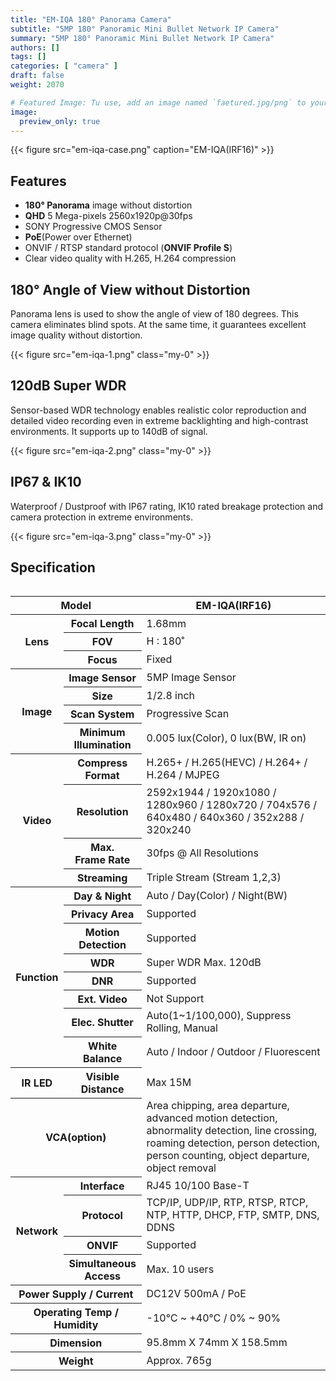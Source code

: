 ```yaml
---
title: "EM-IQA 180° Panorama Camera"
subtitle: "5MP 180° Panoramic Mini Bullet Network IP Camera"
summary: "5MP 180° Panoramic Mini Bullet Network IP Camera"
authors: []
tags: []
categories: [ "camera" ]
draft: false
weight: 2070

# Featured Image: Tu use, add an image named `faetured.jpg/png` to your page's folder.
image:
  preview_only: true
---
```


<div class="container">
<div class="row justify-content-center align-items-center">
<div class="col-sm-6">

{{< figure src="em-iqa-case.png" caption="EM-IQA(IRF16)" >}}

</div>
</div>
</div>

## Features

- **180° Panorama** image without distortion
- **QHD** 5 Mega-pixels 2560x1920p@30fps
- SONY Progressive CMOS Sensor
- **PoE**(Power over Ethernet)
- ONVIF / RTSP standard protocol (**ONVIF Profile S**)
- Clear video quality with H.265, H.264 compression

## 180° Angle of View without Distortion

<div class="container">
<div class="row justify-content-center align-items-start">
<div class="col-sm-6">

Panorama lens is used to show the angle of view of 180 degrees. This camera eliminates blind spots. At the same time, it guarantees excellent image quality without distortion.

</div>
<div class="col-sm-6">

{{< figure src="em-iqa-1.png" class="my-0" >}}

</div>
</div>
</div>

## 120dB Super WDR

<div class="container">
<div class="row justify-content-center align-items-start">
<div class="col-sm-6">

Sensor-based WDR technology enables realistic color reproduction and detailed video recording even in extreme backlighting and high-contrast environments. It supports up to 140dB of signal.

</div>
<div class="col-sm-6">

{{< figure src="em-iqa-2.png" class="my-0" >}}

</div>
</div>
</div>

## IP67 & IK10

<div class="container">
<div class="row justify-content-center align-items-start">
<div class="col-sm-6">

Waterproof / Dustproof with IP67 rating, IK10 rated breakage protection and camera protection in extreme environments.

</div>
<div class="col-sm-6">

{{< figure src="em-iqa-3.png" class="my-0" >}}

</div>
</div>
</div>

## Specification

<div style="overflow-x: auto">
<table class="spec">
<thead>
<tr>
<th colspan="2">Model</th>
<th>EM-IQA(IRF16)</th>
</tr>
</thead>
<tbody>
<tr>
<th rowspan="3">Lens</th>
<th>Focal Length</th>
<td>1.68mm</td>
</tr>
<tr>
<th>FOV</th>
<td>H : 180˚</td>
</tr>
<tr>
<th>Focus</th>
<td>Fixed</td>
</tr>
<tr>
<th rowspan="4">Image</th>
<th>Image Sensor</th>
<td>5MP Image Sensor</td>
</tr>
<tr>
<th>Size</th>
<td>1/2.8 inch</td>
</tr>
<tr>
<th>Scan System</th>
<td>Progressive Scan</td>
</tr>
<tr>
<th>Minimum<br>Illumination</th>
<td>0.005 lux(Color), 0 lux(BW, IR on)</td>
</tr>
<tr>
<th rowspan="4">Video</th>
<th>Compress<br>Format</th>
<td>H.265+ / H.265(HEVC) / H.264+ / H.264 / MJPEG</td>
</tr>
<tr>
<th>Resolution</th>
<td>2592x1944 / 1920x1080 / 1280x960 / 1280x720 / 704x576 / 640x480 / 640x360 / 352x288 / 320x240</td>
</tr>
<tr>
<th>Max.<br>Frame Rate</th>
<td>30fps @ All Resolutions</td>
</tr>
<tr>
<th>Streaming</th>
<td>Triple Stream (Stream 1,2,3)</td>
</tr>
<tr>
<th rowspan="9">Function</th>
<th>Day & Night</th>
<td>Auto / Day(Color) / Night(BW)</td>
</tr>
<tr>
<th>Privacy Area</th>
<td>Supported</td>
</tr>
<tr>
<th>Motion<br>Detection</th>
<td>Supported</td>
</tr>
<tr>
<th>WDR</th>
<td>Super WDR Max. 120dB</td>
</tr>
<tr>
<th>DNR</th>
<td>Supported</td>
</tr>
<tr>
<tr>
<th>Ext. Video</th>
<td>Not Support</td>
</tr>
<tr>
<th>Elec. Shutter</th>
<td>Auto(1~1/100,000), Suppress Rolling, Manual</td>
</tr>
<tr>
<th>White Balance</th>
<td>Auto / Indoor / Outdoor / Fluorescent</td>
</tr>
<tr>
<th>IR LED</th>
<th>Visible<br>Distance</th>
<td>Max 15M</td>
</tr>
<tr>
<th colspan="2">VCA(option)</th>
<td>Area chipping, area departure, advanced motion detection, abnormality detection, line crossing, roaming detection, person detection, person counting, object departure, object removal</td>
</tr>
<tr>
<th rowspan="4">Network</th>
<th>Interface</th>
<td>RJ45 10/100 Base-T</td>
</tr>
<tr>
<th>Protocol</th>
<td>TCP/IP, UDP/IP, RTP, RTSP, RTCP, NTP, HTTP, DHCP, FTP, SMTP, DNS, DDNS</td>
</tr>
<tr>
<th>ONVIF</th>
<td>Supported</td>
</tr>
<tr>
<th>Simultaneous<br>Access</th>
<td>Max. 10 users</td>
</tr>
<tr>
<th colspan="2">Power Supply / Current</th>
<td>DC12V 500mA / PoE</td>
</tr>
<tr>
<th colspan="2">Operating Temp / Humidity</th>
<td>-10℃ ~ +40℃ / 0% ~ 90%</td>
</tr>
<tr>
<th colspan="2">Dimension</th>
<td>95.8mm X 74mm X 158.5mm</td>
</tr>
<tr>
<th colspan="2">Weight</th>
<td>Approx. 765g</td>
</tr>
</tbody>
</table>
</div>
